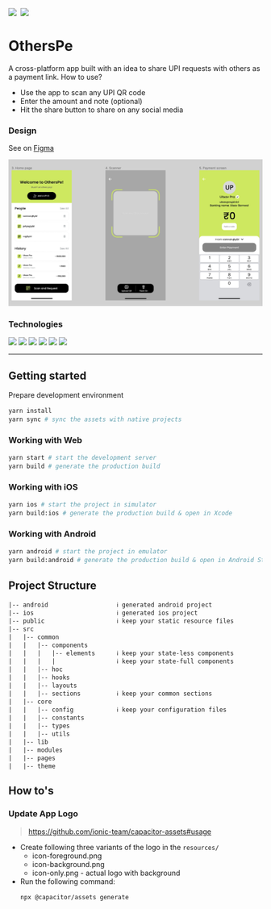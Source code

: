 ![](https://img.shields.io/badge/Incomplete-FFB481?style=for-the-badge)&nbsp;
![](https://img.shields.io/badge/Inactive-DBC51B?style=for-the-badge)

# OthersPe

A cross-platform app built with an idea to share UPI requests with others as a payment link. How to use?

- Use the app to scan any UPI QR code
- Enter the amount and note (optional)
- Hit the share button to share on any social media

### Design

See on [Figma](https://www.figma.com/file/r6tQdHNKlRcLAZfNfZNmOH/OthersPe?type=design&node-id=70%3A1092&mode=design&t=x8NJVBwJENHJfUyF-1)

![](./sample/design.jpg)

### Technologies

[![](https://img.shields.io/badge/Ionic-v7-176bff?style=for-the-badge&logo=ionic)](https://ionicframework.com/)
[![](https://img.shields.io/badge/Capacitor-v5-119eff?style=for-the-badge&logo=capacitor)](https://capacitorjs.com/)
[![](https://img.shields.io/badge/React-v18-149eca?style=for-the-badge&logo=react)](https://react.dev/)
[![](https://img.shields.io/badge/Tailwind-v3-38bdf8?style=for-the-badge&logo=tailwindcss)](https://tailwindcss.com)
[![](https://img.shields.io/badge/TypeScript-v4-3178c6?style=for-the-badge&logo=typescript)](https://typescriptlang.org)
[![](https://img.shields.io/badge/Vite-v4-646cff?style=for-the-badge&logo=vite)](https://vitejs.dev/)

---

## Getting started

Prepare development environment
```bash
yarn install
yarn sync # sync the assets with native projects
```

### Working with Web

````bash
yarn start # start the development server
yarn build # generate the production build
````

### Working with iOS
```bash
yarn ios # start the project in simulator
yarn build:ios # generate the production build & open in Xcode
```

### Working with Android
```bash
yarn android # start the project in emulator
yarn build:android # generate the production build & open in Android Studio
```

## Project Structure
```
|-- android                   ℹ️ generated android project
|-- ios                       ℹ️ generated ios project
|-- public                    ℹ️ keep your static resource files
|-- src
|   |-- common
|   |   |-- components
|   |   |   |-- elements      ℹ️ keep your state-less components
|   |   |   |                 ℹ️ keep your state-full components
|   |   |-- hoc
|   |   |-- hooks
|   |   |-- layouts
|   |   |-- sections          ℹ️ keep your common sections
|   |-- core
|   |   |-- config            ℹ️ keep your configuration files
|   |   |-- constants
|   |   |-- types
|   |   |-- utils
|   |-- lib
|   |-- modules
|   |-- pages
|   |-- theme
```

## How to's

### Update App Logo

> https://github.com/ionic-team/capacitor-assets#usage

- Create following three variants of the logo in the `resources/`
  - icon-foreground.png
  - icon-background.png
  - icon-only.png - actual logo with background
- Run the following command:
  ```bash
  npx @capacitor/assets generate
  ```
